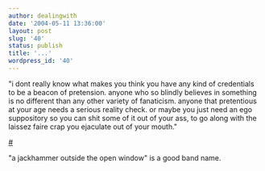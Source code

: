 ```yaml
---
author: dealingwith
date: '2004-05-11 13:36:00'
layout: post
slug: '40'
status: publish
title: '...'
wordpress_id: '40'
---
```


"i dont really know what makes you think you have any kind of credentials to
be a beacon of pretension. anyone who so blindly believes in something is no
different than any other variety of fanaticism. anyone that pretentious at
your age needs a serious reality check. or maybe you just need an ego
suppository so you can shit some of it out of your ass, to go along with the
laissez faire crap you ejaculate out of your mouth."

[#][1]

"a jackhammer outside the open window" is a good band name.

   [1]: http://www.livejournal.com/users/littlebluebook/50712.html

